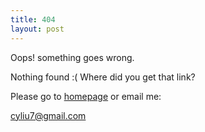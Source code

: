 ```yaml
---
title: 404
layout: post
---
```


Oops! something goes wrong.

Nothing found :( Where did you get that link?

Please go to [homepage](/) or email me:

   cyliu7@gmail.com


